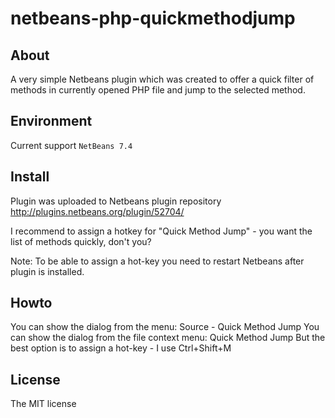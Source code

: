netbeans-php-quickmethodjump
============================
## About
A very simple Netbeans plugin which was created to offer a quick filter of
methods in currently opened PHP file and jump to the selected method.

## Environment
Current support `NetBeans 7.4`

## Install
Plugin was uploaded to Netbeans plugin repository http://plugins.netbeans.org/plugin/52704/

I recommend to assign a hotkey for "Quick Method Jump" - you want the list of methods
quickly, don't you?

Note: To be able to assign a hot-key you need to restart Netbeans after plugin is installed.

## Howto
You can show the dialog from the menu: Source - Quick Method Jump
You can show the dialog from the file context menu: Quick Method Jump
But the best option is to assign a hot-key - I use Ctrl+Shift+M


## License
The MIT license
